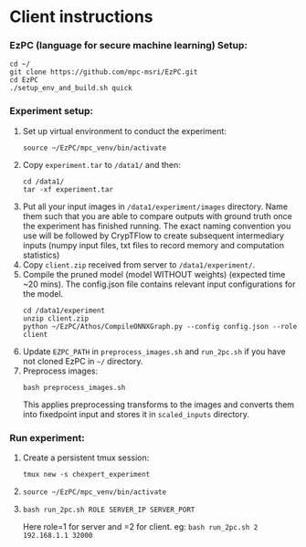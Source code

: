 # Client instructions

### EzPC (language for secure machine learning) Setup:
```
cd ~/
git clone https://github.com/mpc-msri/EzPC.git
cd EzPC
./setup_env_and_build.sh quick
```

### Experiment setup:
1. Set up virtual environment to conduct the experiment:
   ```
   source ~/EzPC/mpc_venv/bin/activate
   ```
2. Copy `experiment.tar` to `/data1/` and then:
    ```
    cd /data1/
    tar -xf experiment.tar
    ```
3. Put all your input images in `/data1/experiment/images` directory. Name them such that you are able to compare outputs with ground truth once the experiment has finished running. The exact naming convention you use will be followed by CrypTFlow to create subsequent intermediary inputs (numpy input files, txt files to record memory and computation statistics)
4. Copy `client.zip` received from server to `/data1/experiment/`.
5. Compile the pruned model (model WITHOUT weights) (expected time ~20 mins). The config.json file contains relevant input configurations for the model.
   ```
   cd /data1/experiment
   unzip client.zip
   python ~/EzPC/Athos/CompileONNXGraph.py --config config.json --role client
   ```
5. Update `EZPC_PATH` in `preprocess_images.sh` and `run_2pc.sh` if you have not cloned EzPC in `~/` directory.
6. Preprocess images:
    ```
   bash preprocess_images.sh
   ```
   This applies preprocessing transforms to the images and converts them into fixedpoint input and stores it in `scaled_inputs` directory.

### Run experiment:
1. Create a persistent tmux session:
   ```
   tmux new -s chexpert_experiment
   ```
2.
   ```
   source ~/EzPC/mpc_venv/bin/activate
   ```
3.
   ```
   bash run_2pc.sh ROLE SERVER_IP SERVER_PORT
   ```
   Here role=1 for server and =2 for client. eg: ```bash run_2pc.sh 2 192.168.1.1 32000```
